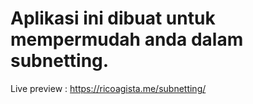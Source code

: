 
# Aplikasi ini dibuat untuk mempermudah anda dalam subnetting.

Live preview : https://ricoagista.me/subnetting/
